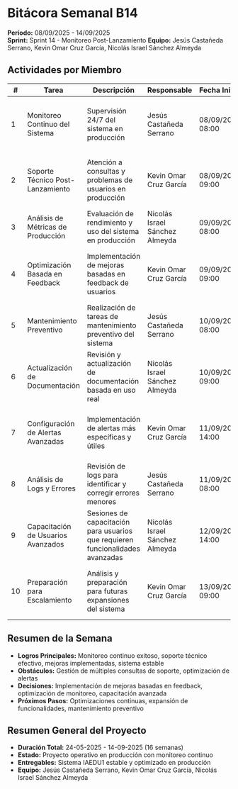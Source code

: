 # Bitácora Semanal B14
**Período:** 08/09/2025 - 14/09/2025  
**Sprint:** Sprint 14 - Monitoreo Post-Lanzamiento
**Equipo:** Jesús Castañeda Serrano, Kevin Omar Cruz García, Nicolás Israel Sánchez Almeyda

## Actividades por Miembro

| # | Tarea | Descripción | Responsable | Fecha Inicio | Fecha Fin | Evidencias | Observaciones |
|---|-------|-------------|-------------|--------------|-----------|------------|---------------|
| 1 | Monitoreo Continuo del Sistema | Supervisión 24/7 del sistema en producción | Jesús Castañeda Serrano | 08/09/2025 08:00 | 14/09/2025 17:00 | logs de monitoreo, alertas gestionadas, métricas de rendimiento | Sistema funcionando de manera estable |
| 2 | Soporte Técnico Post-Lanzamiento | Atención a consultas y problemas de usuarios en producción | Kevin Omar Cruz García | 08/09/2025 09:00 | 14/09/2025 16:00 | tickets de soporte, documentación de problemas, soluciones implementadas | Soporte técnico activo y efectivo |
| 3 | Análisis de Métricas de Producción | Evaluación de rendimiento y uso del sistema en producción | Nicolás Israel Sánchez Almeyda | 09/09/2025 08:00 | 13/09/2025 15:00 | reportes de métricas, análisis de tendencias, recomendaciones | Métricas analizadas para optimización |
| 4 | Optimización Basada en Feedback | Implementación de mejoras basadas en feedback de usuarios | Kevin Omar Cruz García | 09/09/2025 09:00 | 12/09/2025 14:00 | mejoras implementadas, feedback procesado, documentación de cambios | Mejoras implementadas exitosamente |
| 5 | Mantenimiento Preventivo | Realización de tareas de mantenimiento preventivo del sistema | Jesús Castañeda Serrano | 10/09/2025 08:00 | 14/09/2025 17:00 | mantenimiento completado, logs de actividad, verificaciones realizadas | Mantenimiento preventivo exitoso |
| 6 | Actualización de Documentación | Revisión y actualización de documentación basada en uso real | Nicolás Israel Sánchez Almeyda | 10/09/2025 09:00 | 13/09/2025 18:00 | documentación actualizada, manuales revisados, guías mejoradas | Documentación actualizada con casos reales |
| 7 | Configuración de Alertas Avanzadas | Implementación de alertas más específicas y útiles | Kevin Omar Cruz García | 11/09/2025 14:00 | 14/09/2025 16:00 | alertas configuradas, falsos positivos reducidos, respuesta mejorada | Sistema de alertas optimizado |
| 8 | Análisis de Logs y Errores | Revisión de logs para identificar y corregir errores menores | Jesús Castañeda Serrano | 11/09/2025 08:00 | 13/09/2025 18:00 | errores identificados, correcciones implementadas, logs analizados | Errores menores corregidos |
| 9 | Capacitación de Usuarios Avanzados | Sesiones de capacitación para usuarios que requieren funcionalidades avanzadas | Nicolás Israel Sánchez Almeyda | 12/09/2025 14:00 | 14/09/2025 19:00 | sesiones de capacitación, materiales avanzados, usuarios capacitados | Usuarios avanzados capacitados |
| 10 | Preparación para Escalamiento | Análisis y preparación para futuras expansiones del sistema | Kevin Omar Cruz García | 13/09/2025 09:00 | 14/09/2025 17:00 | análisis de capacidad, planes de escalamiento, documentación técnica | Sistema preparado para crecimiento |

## Resumen de la Semana
- **Logros Principales:** Monitoreo continuo exitoso, soporte técnico efectivo, mejoras implementadas, sistema estable
- **Obstáculos:** Gestión de múltiples consultas de soporte, optimización de alertas
- **Decisiones:** Implementación de mejoras basadas en feedback, optimización de monitoreo, capacitación avanzada
- **Próximos Pasos:** Optimizaciones continuas, expansión de funcionalidades, mantenimiento preventivo

## Resumen General del Proyecto
- **Duración Total:** 24-05-2025 - 14-09-2025 (16 semanas)
- **Estado:** Proyecto operativo en producción con monitoreo continuo
- **Entregables:** Sistema IAEDU1 estable y optimizado en producción
- **Equipo:** Jesús Castañeda Serrano, Kevin Omar Cruz García, Nicolás Israel Sánchez Almeyda


